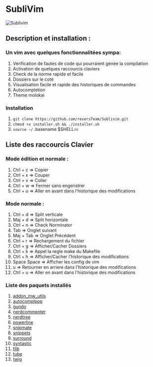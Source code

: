 SubliVim
========

![Sublivim](https://raw.github.com/reversTeam/Sublivim/triviere/srcs/vim.jpg)

Description et installation :
-----------

### Un vim avec quelques fonctionnalitées sympa: ######
1.	Vérification de fautes de code qui pourraient génée la compilation
2.	Activation de quelques raccourcis claviers
3.	Check de la norme rapide et facile
4.	Dossiers sur le coté
5.	Visualisation facile et rapide des historiques de commandes
6.	Autocompletion
7.	Theme molokai

### Installation ######
1.	`git clone https://github.com/reversTeam/Sublivim.git`
2.	`chmod +x installer.sh && ./installer.sh`
3.	`source ~/.`basename $SHELL`rc`

Liste des raccourcis Clavier
------------

### Mode édition et normale : ######
1.	Ctrl + c    => Copier
2.	Ctrl + x    => Couper
3.	Ctrl + v    => Coller
4.	Ctrl + w    => Fermer sans engeristrer
5.	Ctrl + u    => Aller en avant dans l'historique des modifications

### Mode normale : ######
1.	Ctrl + d    => Split verticale
2.	Maj + d     => Split horizontale
3.	Ctrl + n    => Check Norminator
4.	Tab         => Onglet suivant
5.	Maj + Tab   => Onglet Précédent
6.	Ctrl + r    => Rechargement du fichier
7.	Ctrl + g    => Afficher/Cacher Dossiers
8.	Ctrl + k    => Appel la regle make du Makefile
9.	Ctrl + h    => Afficher/Cacher l'historique des modifications
10.	Space Space => Afficher les config de vim
11.	u           => Retourner en arriere dans l'historique des modifications
12.	Ctrl + u    => Aller en avant dans l'historique des modifications

### Liste des paquets installés ######
1.	[addon_mw_utils](https://github.com/marcweber/vim-addon-mw-utils)
2.	[autocomplpop](https://github.com/othree/vim-autocomplpop)
3.	[gundo](https://github.com/sjl/gundo.vim)
4.	[nerdcommenter](https://github.com/scrooloose/nerdcommenter)
5.	[nerdtree](https://github.com/scrooloose/nerdtree)
6.	[powerline](https://github.com/Lokaltog/powerline)
7.	[snipmate](https://github.com/garbas/vim-snipmate)
8.	[snippets](https://github.com/honza/vim-snippets)
9.	[surround](https://github.com/tpope/vim-surround)
10.	[syntastic](https://github.com/scrooloose/syntastic)
11.	[tlib](https://github.com/tomtom/tlib_vim)
12.	[tube](https://github.com/gcmt/tube.vim)
13.	[twig](https://github.com/lunaru/vim-twig)
